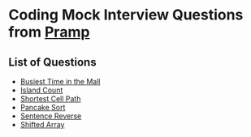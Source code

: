 Coding Mock Interview Questions from [Pramp](https://www.pramp.com)
=========================================================================

## List of Questions

- [Busiest Time in the Mall](https://github.com/n-ninjin/pramp-mock-interview-questions/blob/main/questions/busiest_time_in_the_mall/Solution.java)
- [Island Count](https://github.com/n-ninjin/pramp-mock-interview-questions/blob/main/questions/island_count/Solution.java)
- [Shortest Cell Path](https://github.com/n-ninjin/pramp-mock-interview-questions/blob/main/questions/shortest_cell_path/Solution.java)
- [Pancake Sort](https://github.com/n-ninjin/pramp-mock-interview-questions/blob/main/questions/pancake_sort/Solution.java)
- [Sentence Reverse](https://github.com/n-ninjin/pramp-mock-interview-questions/blob/main/questions/sentence_reverse/Solution.java)
- [Shifted Array](https://github.com/n-ninjin/pramp-mock-interview-questions/blob/main/questions/shifted_array_search/Solution.java)